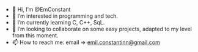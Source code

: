 - 👋 Hi, I’m @EmConstant
- 👀 I’m interested in programming and tech.
- 🌱 I’m currently learning C, C++, SqL.
- 💞️ I’m looking to collaborate on some easy projects, adapted to my level from this moment.
- 📫 How to reach me: email => emil.constantinn@gmail.com 

<!---
EmConstant/EmConstant is a ✨ special ✨ repository because its `README.md` (this file) appears on your GitHub profile.
You can click the Preview link to take a look at your changes.
--->
